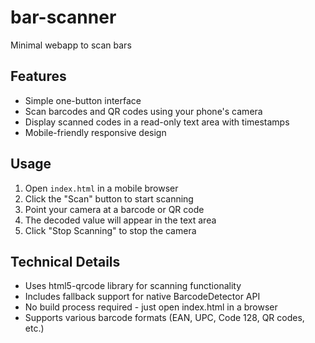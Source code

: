 # bar-scanner
Minimal webapp to scan bars

## Features
- Simple one-button interface
- Scan barcodes and QR codes using your phone's camera
- Display scanned codes in a read-only text area with timestamps
- Mobile-friendly responsive design

## Usage
1. Open `index.html` in a mobile browser
2. Click the "Scan" button to start scanning
3. Point your camera at a barcode or QR code
4. The decoded value will appear in the text area
5. Click "Stop Scanning" to stop the camera

## Technical Details
- Uses html5-qrcode library for scanning functionality
- Includes fallback support for native BarcodeDetector API
- No build process required - just open index.html in a browser
- Supports various barcode formats (EAN, UPC, Code 128, QR codes, etc.)
